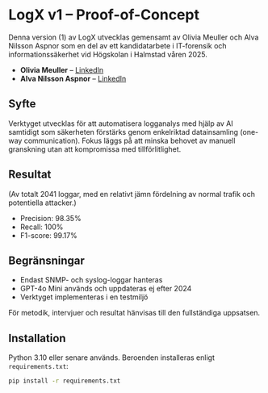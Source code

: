 # LogX v1 – Proof-of-Concept

Denna version (1) av LogX utvecklas gemensamt av Olivia Meuller och Alva Nilsson Aspnor som en del av ett kandidatarbete i IT-forensik och informationssäkerhet vid Högskolan i Halmstad våren 2025.

- **Olivia Meuller** – [LinkedIn](https://se.linkedin.com/in/olivia-meuller-0b0759250)
- **Alva Nilsson Aspnor** – [LinkedIn](https://se.linkedin.com/in/alvanilssonaspnor)

## Syfte

Verktyget utvecklas för att automatisera logganalys med hjälp av AI samtidigt som säkerheten förstärks genom enkelriktad datainsamling (one-way communication). Fokus läggs på att minska behovet av manuell granskning utan att kompromissa med tillförlitlighet.

## Resultat
(Av totalt 2041 loggar, med en relativt jämn fördelning av normal trafik och potentiella attacker.)

- Precision: 98.35%
- Recall: 100%
- F1-score: 99.17%


## Begränsningar

- Endast SNMP- och syslog-loggar hanteras
- GPT-4o Mini används och uppdateras ej efter 2024
- Verktyget implementeras i en testmiljö 

För metodik, intervjuer och resultat hänvisas till den fullständiga uppsatsen.

## Installation

Python 3.10 eller senare används. Beroenden installeras enligt `requirements.txt`:

```bash
pip install -r requirements.txt
